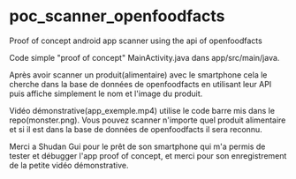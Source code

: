# poc_scanner_openfoodfacts
Proof of concept android app scanner using the api of openfoodfacts

Code simple "proof of concept" MainActivity.java dans app/src/main/java.

Après avoir scanner un produit(alimentaire) avec le smartphone cela le cherche dans la base de données de openfoodfacts en utilisant leur API 
puis affiche simplement le nom et l'image du produit.

Vidéo démonstrative(app_exemple.mp4) utilise le code barre mis dans le repo(monster.png).
Vous pouvez scanner n'importe quel produit alimentaire et si il est dans la base de données de openfoodfacts il sera reconnu.

Merci a Shudan Gui pour le prêt de son smartphone qui m'a permis de tester et débugger l'app proof of concept, et merci pour son enregistrement de la petite vidéo démonstrative.
